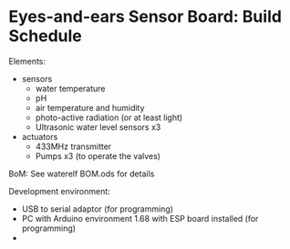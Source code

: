 Eyes-and-ears Sensor Board: Build Schedule
===

Elements:
- sensors
  - water temperature
  - pH
  - air temperature and humidity 
  - photo-active radiation (or at least light)
  - Ultrasonic water level sensors x3
- actuators
  - 433MHz transmitter
  - Pumps x3 (to operate the valves)

BoM:
See waterelf BOM.ods for details

Development environment:
- USB to serial adaptor (for programming)
- PC with Arduino environment 1.68 with ESP board installed (for programming)
- 
